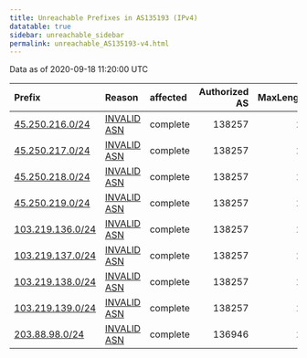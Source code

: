 ```yaml
---
title: Unreachable Prefixes in AS135193 (IPv4)
datatable: true
sidebar: unreachable_sidebar
permalink: unreachable_AS135193-v4.html
---
```


Data as of 2020-09-18 11:20:00 UTC


<div class="datatable-begin"></div>

| Prefix                                                     | Reason                                                                                                   | affected   |   Authorized AS |   MaxLength | Anchor                                       |   unreachable /24s |
|:-----------------------------------------------------------|:---------------------------------------------------------------------------------------------------------|:-----------|----------------:|------------:|:---------------------------------------------|-------------------:|
| [45.250.216.0/24](https://stat.ripe.net/45.250.216.0/24)   | [INVALID ASN](https://rpki-validator.ripe.net/announcement-preview?asn=AS135193&prefix=45.250.216.0/24)  | complete   |          138257 |          24 | [APNIC](unreachable_APNIC_RPKI_Root-v4.html) |                  1 |
| [45.250.217.0/24](https://stat.ripe.net/45.250.217.0/24)   | [INVALID ASN](https://rpki-validator.ripe.net/announcement-preview?asn=AS135193&prefix=45.250.217.0/24)  | complete   |          138257 |          24 | [APNIC](unreachable_APNIC_RPKI_Root-v4.html) |                  1 |
| [45.250.218.0/24](https://stat.ripe.net/45.250.218.0/24)   | [INVALID ASN](https://rpki-validator.ripe.net/announcement-preview?asn=AS135193&prefix=45.250.218.0/24)  | complete   |          138257 |          24 | [APNIC](unreachable_APNIC_RPKI_Root-v4.html) |                  1 |
| [45.250.219.0/24](https://stat.ripe.net/45.250.219.0/24)   | [INVALID ASN](https://rpki-validator.ripe.net/announcement-preview?asn=AS135193&prefix=45.250.219.0/24)  | complete   |          138257 |          24 | [APNIC](unreachable_APNIC_RPKI_Root-v4.html) |                  1 |
| [103.219.136.0/24](https://stat.ripe.net/103.219.136.0/24) | [INVALID ASN](https://rpki-validator.ripe.net/announcement-preview?asn=AS135193&prefix=103.219.136.0/24) | complete   |          138257 |          24 | [APNIC](unreachable_APNIC_RPKI_Root-v4.html) |                  1 |
| [103.219.137.0/24](https://stat.ripe.net/103.219.137.0/24) | [INVALID ASN](https://rpki-validator.ripe.net/announcement-preview?asn=AS135193&prefix=103.219.137.0/24) | complete   |          138257 |          24 | [APNIC](unreachable_APNIC_RPKI_Root-v4.html) |                  1 |
| [103.219.138.0/24](https://stat.ripe.net/103.219.138.0/24) | [INVALID ASN](https://rpki-validator.ripe.net/announcement-preview?asn=AS135193&prefix=103.219.138.0/24) | complete   |          138257 |          24 | [APNIC](unreachable_APNIC_RPKI_Root-v4.html) |                  1 |
| [103.219.139.0/24](https://stat.ripe.net/103.219.139.0/24) | [INVALID ASN](https://rpki-validator.ripe.net/announcement-preview?asn=AS135193&prefix=103.219.139.0/24) | complete   |          138257 |          24 | [APNIC](unreachable_APNIC_RPKI_Root-v4.html) |                  1 |
| [203.88.98.0/24](https://stat.ripe.net/203.88.98.0/24)     | [INVALID ASN](https://rpki-validator.ripe.net/announcement-preview?asn=AS135193&prefix=203.88.98.0/24)   | complete   |          136946 |          24 | [APNIC](unreachable_APNIC_RPKI_Root-v4.html) |                  1 |

<div class="datatable-end"></div>